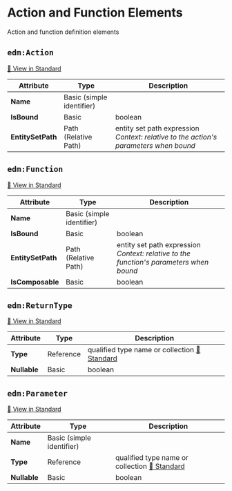 # Action and Function Elements

Action and function definition elements

## `edm:Action`

[📖 View in Standard](https://docs.oasis-open.org/odata/odata-csdl-xml/v4.02/csd01/odata-csdl-xml-v4.02-csd01.html#sec_Action)

| Attribute | Type | Description |
|-----------|------|-------------|
| **Name** | Basic (simple identifier) |  |
| **IsBound** | Basic | boolean |
| **EntitySetPath** | Path (Relative Path) | entity set path expression *Context: relative to the action's parameters when bound* |

## `edm:Function`

[📖 View in Standard](https://docs.oasis-open.org/odata/odata-csdl-xml/v4.02/csd01/odata-csdl-xml-v4.02-csd01.html#sec_Function)

| Attribute | Type | Description |
|-----------|------|-------------|
| **Name** | Basic (simple identifier) |  |
| **IsBound** | Basic | boolean |
| **EntitySetPath** | Path (Relative Path) | entity set path expression *Context: relative to the function's parameters when bound* |
| **IsComposable** | Basic | boolean |

## `edm:ReturnType`

[📖 View in Standard](https://docs.oasis-open.org/odata/odata-csdl-xml/v4.02/csd01/odata-csdl-xml-v4.02-csd01.html#sec_ReturnType)

| Attribute | Type | Description |
|-----------|------|-------------|
| **Type** | Reference | qualified type name or collection [📖 Standard](https://docs.oasis-open.org/odata/odata-csdl-xml/v4.02/csd01/odata-csdl-xml-v4.02-csd01.html#sec_Type) |
| **Nullable** | Basic | boolean |

## `edm:Parameter`

[📖 View in Standard](https://docs.oasis-open.org/odata/odata-csdl-xml/v4.02/csd01/odata-csdl-xml-v4.02-csd01.html#sec_Parameter)

| Attribute | Type | Description |
|-----------|------|-------------|
| **Name** | Basic (simple identifier) |  |
| **Type** | Reference | qualified type name or collection [📖 Standard](https://docs.oasis-open.org/odata/odata-csdl-xml/v4.02/csd01/odata-csdl-xml-v4.02-csd01.html#sec_Type) |
| **Nullable** | Basic | boolean |